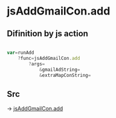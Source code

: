 # jsAddGmailCon.add

## Difinition by js action

```js.js

var=runAdd
	?func=jsAddGmailCon.add
		?args=
			&gmailAdString=
			&extraMapConString=
```

## Src

-> [jsAddGmailCon.add](https://github.com/puutaro/CommandClick/blob/master/app/src/main/java/com/puutaro/commandclick/fragment_lib/terminal_fragment/js_interface/toolbar/JsAddGmailCon.kt#L15)


